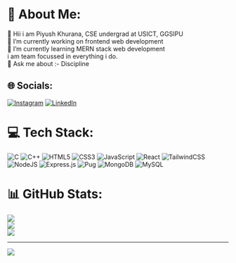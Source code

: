 # 💫 About Me:
👋 Hii i am Piyush Khurana, CSE undergrad at USICT, GGSIPU<br>🔭 I’m currently working on frontend web development<br>🌱 I’m currently learning MERN stack web development<br>i am team focussed in everything i do.<br>💬 Ask me about :- Discipline


## 🌐 Socials:
[![Instagram](https://img.shields.io/badge/Instagram-%23E4405F.svg?logo=Instagram&logoColor=white)](https://instagram.com/https://www.instagram.com/piyushkhurana2019/) [![LinkedIn](https://img.shields.io/badge/LinkedIn-%230077B5.svg?logo=linkedin&logoColor=white)](https://linkedin.com/in/linkedin.com/in/piyush-khurana-907b25227) 

# 💻 Tech Stack:
![C](https://img.shields.io/badge/c-%2300599C.svg?style=for-the-badge&logo=c&logoColor=white) ![C++](https://img.shields.io/badge/c++-%2300599C.svg?style=for-the-badge&logo=c%2B%2B&logoColor=white) ![HTML5](https://img.shields.io/badge/html5-%23E34F26.svg?style=for-the-badge&logo=html5&logoColor=white) ![CSS3](https://img.shields.io/badge/css3-%231572B6.svg?style=for-the-badge&logo=css3&logoColor=white) ![JavaScript](https://img.shields.io/badge/javascript-%23323330.svg?style=for-the-badge&logo=javascript&logoColor=%23F7DF1E) ![React](https://img.shields.io/badge/react-%2320232a.svg?style=for-the-badge&logo=react&logoColor=%2361DAFB) ![TailwindCSS](https://img.shields.io/badge/tailwindcss-%2338B2AC.svg?style=for-the-badge&logo=tailwind-css&logoColor=white) ![NodeJS](https://img.shields.io/badge/node.js-6DA55F?style=for-the-badge&logo=node.js&logoColor=white) ![Express.js](https://img.shields.io/badge/express.js-%23404d59.svg?style=for-the-badge&logo=express&logoColor=%2361DAFB) ![Pug](https://img.shields.io/badge/Pug-FFF?style=for-the-badge&logo=pug&logoColor=A86454) ![MongoDB](https://img.shields.io/badge/MongoDB-%234ea94b.svg?style=for-the-badge&logo=mongodb&logoColor=white) ![MySQL](https://img.shields.io/badge/mysql-%2300f.svg?style=for-the-badge&logo=mysql&logoColor=white)
# 📊 GitHub Stats:
![](https://github-readme-stats.vercel.app/api?username=piyushkhurana2019&theme=dark&hide_border=false&include_all_commits=true&count_private=true)<br/>
![](https://github-readme-streak-stats.herokuapp.com/?user=piyushkhurana2019&theme=dark&hide_border=false)<br/>
![](https://github-readme-stats.vercel.app/api/top-langs/?username=piyushkhurana2019&theme=dark&hide_border=false&include_all_commits=true&count_private=true&layout=compact)


---
[![](https://visitcount.itsvg.in/api?id=piyushkhurana2019&icon=0&color=0)](https://visitcount.itsvg.in)

<!-- Proudly created with GPRM ( https://gprm.itsvg.in ) -->
